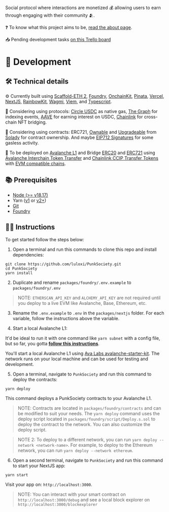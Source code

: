 Social protocol where interactions are monetized 💰 allowing users to earn through engaging with their community 🫂.

❓ To know what this project aims to be, [read the about page](https://punksociety.xyz/about).

📥 Pending development tasks [on this Trello board](https://trello.com/b/HLBnvKSu/punksociety)

# 🤘 Development

## 🛠️ Technical details

⚙️ Currently built using [Scaffold-ETH 2](https://scaffoldeth.io/), [Foundry](https://book.getfoundry.sh/), [OnchainKit](https://onchainkit.xyz/), [Pinata](https://pinata.cloud/), [Vercel](https://vercel.com/), [NextJS](https://nextjs.org/), [RainbowKit](https://rainbowkit.com/), [Wagmi](https://wagmi.sh/), [Viem](https://viem.sh/), and [Typescript](https://www.typescriptlang.org/).

🏦 Considering using protocols: [Circle USDC](https://www.circle.com/) as native gas, [The Graph](https://thegraph.com/) for indexing events, [AAVE](https://aave.com/) for earning interest on USDC, [Chainlink](https://chain.link/) for cross-chain NFT bridging.

📜 Considering using contracts: ERC721, [Ownable](https://docs.openzeppelin.com/contracts/2.x/access-control) and [Upgradeable](https://docs.openzeppelin.com/upgrades-plugins/1.x/writing-upgradeable) from [Solady](https://github.com/Vectorized/solady) for contract ownership. And maybe [EIP712 Signatures](https://eips.ethereum.org/EIPS/eip-712) for some gasless activity.

🔗 To be deployed on [Avalanche L1](https://github.com/ava-labs/avalanche-starter-kit) and Bridge [ERC20](https://ethereum.org/en/developers/docs/standards/tokens/erc-20/) and [ERC721](https://ethereum.org/en/developers/docs/standards/tokens/erc-721/) using [Avalanche Interchain Token Transfer](https://github.com/ava-labs/avalanche-interchain-token-transfer) and [Chainlink CCIP Transfer Tokens](https://docs.chain.link/ccip/tutorials/cross-chain-tokens) with [EVM compatible chains](https://ethereum.org/en/developers/docs/scaling/sidechains/#evm-compatibility).

## 📚 Prerequisites

- [Node (>= v18.17)](https://nodejs.org/en/download/package-manager)
- Yarn ([v1](https://classic.yarnpkg.com/en/docs/install/#windows-stable) or [v2+](https://yarnpkg.com/getting-started/install))
- [Git](https://git-scm.com/downloads)
- [Foundry](https://book.getfoundry.sh/getting-started/installation)

## 👨‍🏫 Instructions

To get started follow the steps below:

1. Open a terminal and run this commands to clone this repo and install dependencies:

```
git clone https://github.com/luloxi/PunkSociety.git
cd PunkSociety
yarn install
```

2. Duplicate and rename `packages/foundry/.env.example` to `packages/foundry/.env`

> NOTE: `ETHERSCAN_API_KEY` and `ALCHEMY_API_KEY` are not required until you deploy to a live EVM like Avalanche, Base, Ethereum, etc.

3. Rename the `.env.example` to `.env` in the `packages/nextjs` folder. For each variable, follow the instructions above the variable.

4. Start a local Avalanche L1:

It'd be ideal to run it with one command like `yarn subnet` with a config file, but so far, you gotta **[follow this instructions](./AVALANCHE-L1.md)**.

You'll start a local Avalanche L1 using [Ava Labs avalanche-starter-kit](https://github.com/ava-labs/avalanche-starter-kit). The network runs on your local machine and can be used for testing and development.

5. Open a terminal, navigate to `PunkSociety` and run this command to deploy the contracts:

```
yarn deploy
```

This command deploys a PunkSociety contracts to your Avalanche L1.

> NOTE: Contracts are located in `packages/foundry/contracts` and can be modified to suit your needs. The `yarn deploy` command uses the deploy script located in `packages/foundry/script/Deploy.s.sol` to deploy the contract to the network. You can also customize the deploy script.

> NOTE 2: To deploy to a different network, you can run `yarn deploy --network <network-name>`. For example, to deploy to the Ethereum network, you can run `yarn deploy --network ethereum`.

6. Open a second terminal, navigate to `PunkSociety` and run this command to start your NextJS app:

```
yarn start
```

Visit your app on: `http://localhost:3000`.

> NOTE: You can interact with your smart contract on `http://localhost:3000/debug` and see a local block explorer on `http://localhost:3000/blockexplorer`
